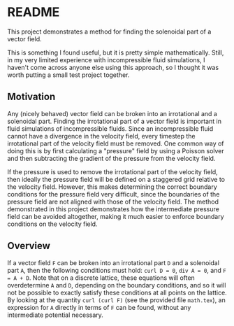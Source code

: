 # README

This project demonstrates a method for finding the solenoidal part of a vector
field.

This is something I found useful, but it is pretty simple mathematically. Still,
in my very limited experience with incompressible fluid simulations, I haven't
come across anyone else using this approach, so I thought it was worth putting
a small test project together.

## Motivation

Any (nicely behaved) vector field can be broken into an irrotational and a
solenoidal part. Finding the irrotational part of a vector field is important in
fluid simulations of incompressible fluids. Since an incompressible fluid cannot
have a divergence in the velocity field, every timestep the irrotational part of
the velocity field must be removed. One common way of doing this is by first
calculating a "pressure" field by using a Poisson solver and then subtracting
the gradient of the pressure from the velocity field.

If the pressure is used to remove the irrotational part of the velocity field,
then ideally the pressure field will be defined on a staggered grid relative to
the velocity field. However, this makes determining the correct boundary
conditions for the pressure field very difficult, since the boundaries of the
pressure field are not aligned with those of the velocity field. The method
demonstrated in this project demonstrates how the intermediate pressure field
can be avoided altogether, making it much easier to enforce boundary conditions
on the velocity field.

## Overview

If a vector field `F` can be broken into an irrotational part `D` and a
solenoidal part `A`, then the following conditions must hold: `curl D = 0`,
`div A = 0`, and `F = A + D`. Note that on a discrete lattice, these equations
will often overdetermine `A` and `D`, depending on the boundary conditions, and
so it will not be possible to exactly satisfy these conditions at all points on
the lattice. By looking at the quantity `curl (curl F)` (see the provided file
`math.tex`), an expression for `A` directly in terms of `F` can be found,
without any intermediate potential necessary.

